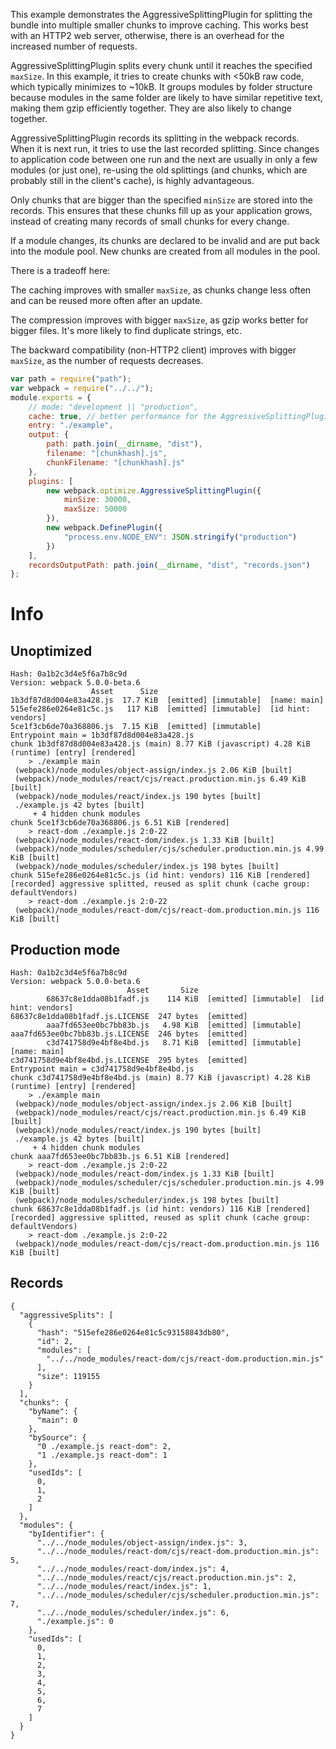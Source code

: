 This example demonstrates the AggressiveSplittingPlugin for splitting the bundle into multiple smaller chunks to improve caching. This works best with an HTTP2 web server, otherwise, there is an overhead for the increased number of requests.

AggressiveSplittingPlugin splits every chunk until it reaches the specified `maxSize`. In this example, it tries to create chunks with <50kB raw code, which typically minimizes to ~10kB. It groups modules by folder structure because modules in the same folder are likely to have similar repetitive text, making them gzip efficiently together. They are also likely to change together.

AggressiveSplittingPlugin records its splitting in the webpack records. When it is next run, it tries to use the last recorded splitting. Since changes to application code between one run and the next are usually in only a few modules (or just one), re-using the old splittings (and chunks, which are probably still in the client's cache), is highly advantageous.

Only chunks that are bigger than the specified `minSize` are stored into the records. This ensures that these chunks fill up as your application grows, instead of creating many records of small chunks for every change.

If a module changes, its chunks are declared to be invalid and are put back into the module pool. New chunks are created from all modules in the pool.

There is a tradeoff here:

The caching improves with smaller `maxSize`, as chunks change less often and can be reused more often after an update.

The compression improves with bigger `maxSize`, as gzip works better for bigger files. It's more likely to find duplicate strings, etc.

The backward compatibility (non-HTTP2 client) improves with bigger `maxSize`, as the number of requests decreases.

```js
var path = require("path");
var webpack = require("../../");
module.exports = {
	// mode: "development || "production",
	cache: true, // better performance for the AggressiveSplittingPlugin
	entry: "./example",
	output: {
		path: path.join(__dirname, "dist"),
		filename: "[chunkhash].js",
		chunkFilename: "[chunkhash].js"
	},
	plugins: [
		new webpack.optimize.AggressiveSplittingPlugin({
			minSize: 30000,
			maxSize: 50000
		}),
		new webpack.DefinePlugin({
			"process.env.NODE_ENV": JSON.stringify("production")
		})
	],
	recordsOutputPath: path.join(__dirname, "dist", "records.json")
};
```

# Info

## Unoptimized

```
Hash: 0a1b2c3d4e5f6a7b8c9d
Version: webpack 5.0.0-beta.6
                  Asset      Size
1b3df87d8d004e83a428.js  17.7 KiB  [emitted] [immutable]  [name: main]
515efe286e0264e81c5c.js   117 KiB  [emitted] [immutable]  [id hint: vendors]
5ce1f3cb6de70a368806.js  7.15 KiB  [emitted] [immutable]
Entrypoint main = 1b3df87d8d004e83a428.js
chunk 1b3df87d8d004e83a428.js (main) 8.77 KiB (javascript) 4.28 KiB (runtime) [entry] [rendered]
    > ./example main
 (webpack)/node_modules/object-assign/index.js 2.06 KiB [built]
 (webpack)/node_modules/react/cjs/react.production.min.js 6.49 KiB [built]
 (webpack)/node_modules/react/index.js 190 bytes [built]
 ./example.js 42 bytes [built]
     + 4 hidden chunk modules
chunk 5ce1f3cb6de70a368806.js 6.51 KiB [rendered]
    > react-dom ./example.js 2:0-22
 (webpack)/node_modules/react-dom/index.js 1.33 KiB [built]
 (webpack)/node_modules/scheduler/cjs/scheduler.production.min.js 4.99 KiB [built]
 (webpack)/node_modules/scheduler/index.js 198 bytes [built]
chunk 515efe286e0264e81c5c.js (id hint: vendors) 116 KiB [rendered] [recorded] aggressive splitted, reused as split chunk (cache group: defaultVendors)
    > react-dom ./example.js 2:0-22
 (webpack)/node_modules/react-dom/cjs/react-dom.production.min.js 116 KiB [built]
```

## Production mode

```
Hash: 0a1b2c3d4e5f6a7b8c9d
Version: webpack 5.0.0-beta.6
                          Asset       Size
        68637c8e1dda08b1fadf.js    114 KiB  [emitted] [immutable]  [id hint: vendors]
68637c8e1dda08b1fadf.js.LICENSE  247 bytes  [emitted]
        aaa7fd653ee0bc7bb83b.js   4.98 KiB  [emitted] [immutable]
aaa7fd653ee0bc7bb83b.js.LICENSE  246 bytes  [emitted]
        c3d741758d9e4bf8e4bd.js   8.71 KiB  [emitted] [immutable]  [name: main]
c3d741758d9e4bf8e4bd.js.LICENSE  295 bytes  [emitted]
Entrypoint main = c3d741758d9e4bf8e4bd.js
chunk c3d741758d9e4bf8e4bd.js (main) 8.77 KiB (javascript) 4.28 KiB (runtime) [entry] [rendered]
    > ./example main
 (webpack)/node_modules/object-assign/index.js 2.06 KiB [built]
 (webpack)/node_modules/react/cjs/react.production.min.js 6.49 KiB [built]
 (webpack)/node_modules/react/index.js 190 bytes [built]
 ./example.js 42 bytes [built]
     + 4 hidden chunk modules
chunk aaa7fd653ee0bc7bb83b.js 6.51 KiB [rendered]
    > react-dom ./example.js 2:0-22
 (webpack)/node_modules/react-dom/index.js 1.33 KiB [built]
 (webpack)/node_modules/scheduler/cjs/scheduler.production.min.js 4.99 KiB [built]
 (webpack)/node_modules/scheduler/index.js 198 bytes [built]
chunk 68637c8e1dda08b1fadf.js (id hint: vendors) 116 KiB [rendered] [recorded] aggressive splitted, reused as split chunk (cache group: defaultVendors)
    > react-dom ./example.js 2:0-22
 (webpack)/node_modules/react-dom/cjs/react-dom.production.min.js 116 KiB [built]
```

## Records

```
{
  "aggressiveSplits": [
    {
      "hash": "515efe286e0264e81c5c93158843db80",
      "id": 2,
      "modules": [
        "../../node_modules/react-dom/cjs/react-dom.production.min.js"
      ],
      "size": 119155
    }
  ],
  "chunks": {
    "byName": {
      "main": 0
    },
    "bySource": {
      "0 ./example.js react-dom": 2,
      "1 ./example.js react-dom": 1
    },
    "usedIds": [
      0,
      1,
      2
    ]
  },
  "modules": {
    "byIdentifier": {
      "../../node_modules/object-assign/index.js": 3,
      "../../node_modules/react-dom/cjs/react-dom.production.min.js": 5,
      "../../node_modules/react-dom/index.js": 4,
      "../../node_modules/react/cjs/react.production.min.js": 2,
      "../../node_modules/react/index.js": 1,
      "../../node_modules/scheduler/cjs/scheduler.production.min.js": 7,
      "../../node_modules/scheduler/index.js": 6,
      "./example.js": 0
    },
    "usedIds": [
      0,
      1,
      2,
      3,
      4,
      5,
      6,
      7
    ]
  }
}
```
